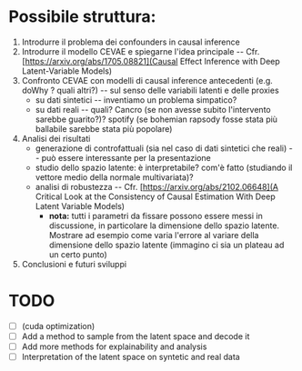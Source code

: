 # Possibile struttura:

1. Introdurre il problema dei confounders in causal inference 
2. Introdurre il modello CEVAE e spiegarne l'idea principale --  Cfr. [https://arxiv.org/abs/1705.08821](Causal Effect Inference with Deep Latent-Variable Models)
3. Confronto CEVAE con modelli di causal inference antecedenti (e.g. doWhy ? quali altri?) -- sul senso delle variabili latenti e delle proxies
    - su dati sintetici -- inventiamo un problema simpatico?
    - su dati reali -- quali? Cancro (se non avesse subito l'intervento sarebbe guarito?)? spotify (se bohemian rapsody fosse stata più ballabile sarebbe stata più popolare)
4. Analisi dei risultati
    - generazione di controfattuali (sia nel caso di dati sintetici che reali) -- può essere interessante per la presentazione
    - studio dello spazio latente: è interpretabile? com'è fatto (studiando il vettore medio della normale multivariata)?
    - analisi di robustezza -- Cfr. [https://arxiv.org/abs/2102.06648](A Critical Look at the Consistency of Causal Estimation With Deep Latent Variable Models)
        - **nota:** tutti i parametri da fissare possono essere messi in discussione, in particolare la dimensione dello spazio latente. Mostrare ad esempio come varia l'errore al variare della dimensione dello spazio latente (immagino ci sia un plateau ad un certo punto)
5. Conclusioni e futuri sviluppi

# TODO

- [ ] (cuda optimization)
- [ ] Add a method to sample from the latent space and decode it
- [ ] Add more methods for explainability and analysis
- [ ] Interpretation of the latent space on syntetic and real data